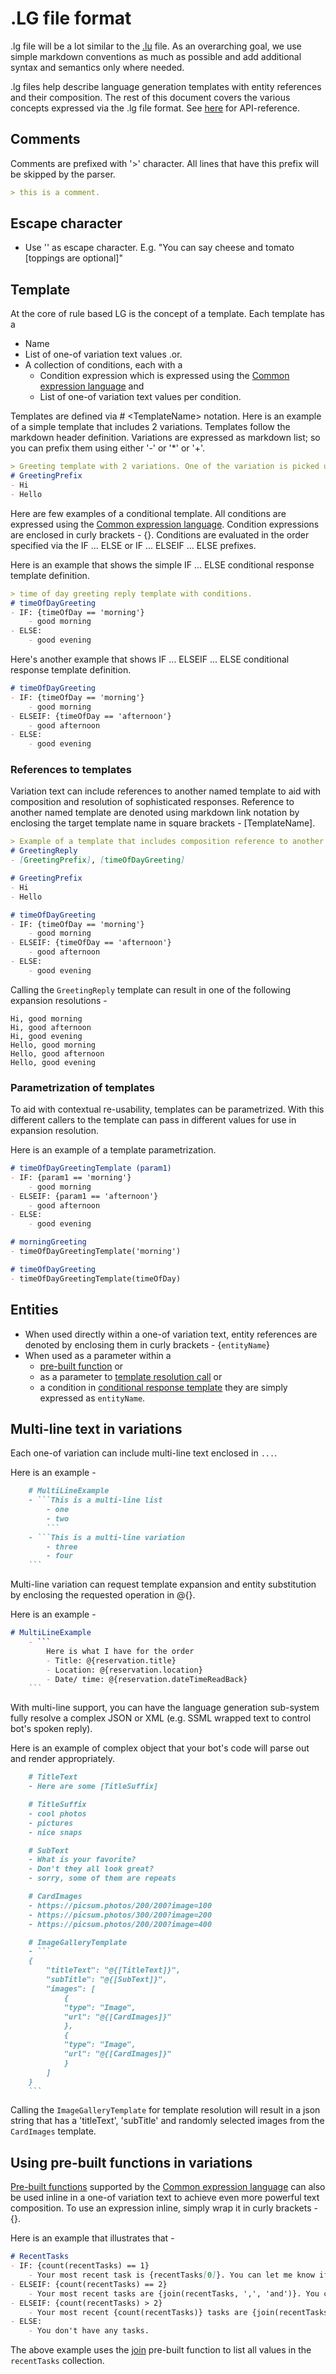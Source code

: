# .LG file format
.lg file will be a lot similar to the [.lu][1] file. As an overarching goal, we use simple markdown conventions as much as possible and add additional syntax and semantics only where needed. 

.lg files help describe language generation templates with entity references and their composition. The rest of this document covers the various concepts expressed via the .lg file format. See [here][2] for API-reference.

## Comments
Comments are prefixed with '>' character. All lines that have this prefix will be skipped by the parser. 

```markdown
> this is a comment.
```
## Escape character
- Use '\' as escape character. E.g. "You can say cheese and tomato \[toppings are optional\]"

## Template 
At the core of rule based LG is the concept of a template. Each template has a 
- Name
- List of one-of variation text values .or. 
- A collection of conditions, each with a
    - Condition expression which is expressed using the [Common expression language][3] and 
    - List of one-of variation text values per condition.

Templates are defined via # \<TemplateName\> notation. Here is an example of a simple template that includes 2 variations. 
Templates follow the markdown header definition. Variations are expressed as markdown list; so you can prefix them using either '-' or '*' or '+'.

```markdown
> Greeting template with 2 variations. One of the variation is picked up by the template resolution runtime.
# GreetingPrefix
- Hi
- Hello
```

Here are few examples of a conditional template. All conditions are expressed using the [Common expression language][3]. Condition expressions are enclosed in curly brackets - {}. Conditions are evaluated in the order specified via the IF ... ELSE or IF ... ELSEIF ... ELSE prefixes.

Here is an example that shows the simple IF ... ELSE conditional response template definition. 

<a name="conditional-response-template"></a>
```markdown
> time of day greeting reply template with conditions. 
# timeOfDayGreeting
- IF: {timeOfDay == 'morning'}
    - good morning
- ELSE: 
    - good evening
```

Here's another example that shows IF ... ELSEIF ... ELSE conditional response template definition. 

```markdown
# timeOfDayGreeting
- IF: {timeOfDay == 'morning'}
    - good morning
- ELSEIF: {timeOfDay == 'afternoon'}
    - good afternoon
- ELSE: 
    - good evening
```

### References to templates
Variation text can include references to another named template to aid with composition and resolution of sophisticated responses. 
Reference to another named template are denoted using markdown link notation by enclosing the target template name in square brackets - [TemplateName]. 

```markdown
> Example of a template that includes composition reference to another template
# GreetingReply
- [GreetingPrefix], [timeOfDayGreeting]

# GreetingPrefix
- Hi
- Hello

# timeOfDayGreeting
- IF: {timeOfDay == 'morning'}
    - good morning
- ELSEIF: {timeOfDay == 'afternoon'}
    - good afternoon
- ELSE: 
    - good evening
```

Calling the `GreetingReply` template can result in one of the following expansion resolutions - 

```
Hi, good morning
Hi, good afternoon
Hi, good evening
Hello, good morning
Hello, good afternoon
Hello, good evening
```

### Parametrization of templates
To aid with contextual re-usability, templates can be parametrized. With this different callers to the template can pass in different values for use in expansion resolution.

Here is an example of a template parametrization. 

```markdown
# timeOfDayGreetingTemplate (param1)
- IF: {param1 == 'morning'}
    - good morning
- ELSEIF: {param1 == 'afternoon'}
    - good afternoon
- ELSE: 
    - good evening

# morningGreeting
- timeOfDayGreetingTemplate('morning')

# timeOfDayGreeting
- timeOfDayGreetingTemplate(timeOfDay)
```

## Entities 
- When used directly within a one-of variation text, entity references are denoted by enclosing them in curly brackets - {`entityName`}
- When used as a parameter within a 
    - [pre-built function][4] or 
    - as a parameter to [template resolution call](#Parametrization-of-templates) or 
    - a condition in [conditional response template](#conditional-response-template)
they are simply expressed as `entityName`.

## Multi-line text in variations
Each one-of variation can include multi-line text enclosed in ```...```. 

Here is an example - 
```markdown
    # MultiLineExample
    - ```This is a multi-line list
        - one
        - two
        ```
    - ```This is a multi-line variation
        - three
        - four
    ```
```

Multi-line variation can request template expansion and entity substitution by enclosing the requested operation in @{}.

Here is an example - 
```markdown
# MultiLineExample
    - ```
        Here is what I have for the order
        - Title: @{reservation.title}
        - Location: @{reservation.location}
        - Date/ time: @{reservation.dateTimeReadBack}
    ```
```

With multi-line support, you can have the language generation sub-system fully resolve a complex JSON or XML (e.g. SSML wrapped text to control bot's spoken reply). 

Here is an example of complex object that your bot's code will parse out and render appropriately. 

```markdown
    # TitleText
    - Here are some [TitleSuffix]

    # TitleSuffix
    - cool photos
    - pictures
    - nice snaps

    # SubText
    - What is your favorite? 
    - Don't they all look great?
    - sorry, some of them are repeats

    # CardImages
    - https://picsum.photos/200/200?image=100
    - https://picsum.photos/300/200?image=200
    - https://picsum.photos/200/200?image=400

    # ImageGalleryTemplate
    - ```
    {
        "titleText": "@{[TitleText]}",
        "subTitle": "@{[SubText]}",
        "images": [
            {
            "type": "Image",
            "url": "@{[CardImages]}"
            },
            {
            "type": "Image",
            "url": "@{[CardImages]}"
            }
        ]
    }
    ```
```

Calling the `ImageGalleryTemplate` for template resolution will result in a json string that has a 'titleText', 'subTitle' and randomly selected images from the `CardImages` template.

## Using pre-built functions in variations
[Pre-built functions][4] supported by the [Common expression language][3] can also be used inline in a one-of variation text to achieve even more powerful text composition. To use an expression inline, simply wrap it in curly brackets - {}.

Here is an example that illustrates that - 

```markdown
# RecentTasks
- IF: {count(recentTasks) == 1}
    - Your most recent task is {recentTasks[0]}. You can let me know if you want to add or complete a task.
- ELSEIF: {count(recentTasks) == 2}
    - Your most recent tasks are {join(recentTasks, ',', 'and')}. You can let me know if you want to add or complete a task.
- ELSEIF: {count(recentTasks) > 2}
    - Your most recent {count(recentTasks)} tasks are {join(recentTasks, ',', 'and')}. You can let me know if you want to add or complete a task.
- ELSE:
    - You don't have any tasks.
```

The above example uses the [join][5] pre-built function to list all values in the `recentTasks` collection. 

[1]:https://github.com/Microsoft/botbuilder-tools/blob/master/packages/Ludown/docs/lu-file-format.md
[2]:./api-reference.md
[3]:../../common-expression-language#readme
[4]:../../common-expression-language/prebuilt-functions.md
[5]:../../common-expression-language/prebuilt-functions.md#join
[6]:https://github.com/Microsoft/botbuilder-tools/tree/master/packages/Chatdown
[7]:https://github.com/Microsoft/botbuilder-tools/tree/master/packages/Chatdown#chat-file-format
[8]:https://github.com/Microsoft/botbuilder-tools/blob/master/packages/Chatdown/Examples/CardExamples.chat
[9]:https://github.com/Microsoft/botbuilder-tools/tree/master/packages/Chatdown#message-commands
[10]:https://github.com/Microsoft/botbuilder-tools/tree/master/packages/Chatdown#message-cards
[11]:https://github.com/Microsoft/botbuilder-tools/tree/master/packages/Chatdown#message-attachments
